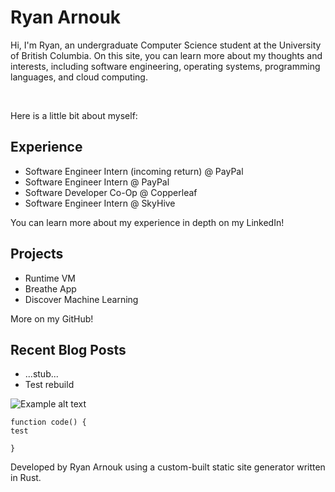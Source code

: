 # Ryan Arnouk


Hi, I'm Ryan, an undergraduate Computer Science student at the University of British Columbia. On this site, you can learn more about my thoughts and interests, including software engineering, operating systems, programming languages, and cloud computing.

<br/>

Here is a little bit about myself:

## Experience
- Software Engineer Intern (incoming return) @ PayPal
- Software Engineer Intern @ PayPal
- Software Developer Co-Op @ Copperleaf
- Software Engineer Intern @ SkyHive

You can learn more about my experience in depth on my LinkedIn!

## Projects
- Runtime VM
- Breathe App
- Discover Machine Learning

More on my GitHub!

## Recent Blog Posts
- ...stub...
- Test rebuild

![Example alt text](images/testimage.png)

```
function code() {
test

}
```

Developed by Ryan Arnouk using a custom-built static site generator written in Rust.
